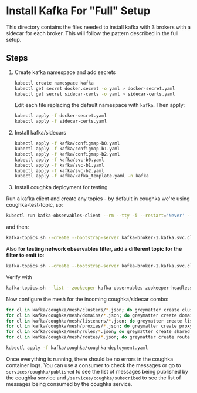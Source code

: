 # Install Kafka For "Full" Setup

This directory contains the files needed to install kafka with 3 brokers with a sidecar for each broker.  This will follow the pattern described in the full setup.

## Steps

1. Create kafka namespace and add secrets

    ```bash
    kubectl create namespace kafka
    kubectl get secret docker.secret -o yaml > docker-secret.yaml
    kubectl get secret sidecar-certs -o yaml > sidecar-certs.yaml
    ```

    Edit each file replacing the default namespace with `kafka`. Then apply:

    ```bash
    kubectl apply -f docker-secret.yaml
    kubectl apply -f sidecar-certs.yaml
    ```

2. Install kafka/sidecars

    ```bash
    kubectl apply -f kafka/configmap-b0.yaml
    kubectl apply -f kafka/configmap-b1.yaml
    kubectl apply -f kafka/configmap-b2.yaml
    kubectl apply -f kafka/svc-b0.yaml
    kubectl apply -f kafka/svc-b1.yaml
    kubectl apply -f kafka/svc-b2.yaml
    kubectl apply -f kafka/kafka_template.yaml -n kafka
    ```

3. Install coughka deployment for testing

Run a kafka client and create any topics - by default in coughka we're using coughka-test-topic, so:

```bash
kubectl run kafka-observables-client --rm --tty -i --restart='Never' --image docker.io/bitnami/kafka:2.4.0-debian-9-r22 --namespace kafka --command -- bash
```

and then:

```bash
kafka-topics.sh --create --bootstrap-server kafka-broker-1.kafka.svc.cluster.local:9093 --topic coughka-test-topic
```

Also **for testing network observables filter, add a different topic for the filter to emit to**:

```bash
kafka-topics.sh --create --bootstrap-server kafka-broker-1.kafka.svc.cluster.local:9093 --topic network-obs-topic
```

Verify with

```bash
kafka-topics.sh --list --zookeeper kafka-observables-zookeeper-headless.kafka.svc.cluster.local:2181
```

Now configure the mesh for the incoming coughka/sidecar combo:

```bash
for cl in kafka/coughka/mesh/clusters/*.json; do greymatter create cluster < $cl; done
for cl in kafka/coughka/mesh/domains/*.json; do greymatter create domain < $cl; done
for cl in kafka/coughka/mesh/listeners/*.json; do greymatter create listener < $cl; done
for cl in kafka/coughka/mesh/proxies/*.json; do greymatter create proxy < $cl; done
for cl in kafka/coughka/mesh/rules/*.json; do greymatter create shared_rules < $cl; done
for cl in kafka/coughka/mesh/routes/*.json; do greymatter create route < $cl; done
```

```bash
kubectl apply -f kafka/coughka/coughka-deployment.yaml
```

Once everything is running, there should be no errors in the coughka container logs.  You can use a consumer to check the messages or go to `services/coughka/published` to see the list of messages being published by the coughka service and `/services/coughka/subscribed` to see the list of messages being consumed by the coughka service.
